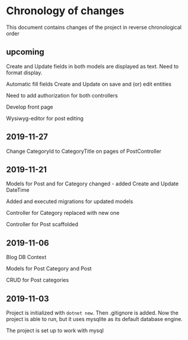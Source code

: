 # Chronology of changes

This document contains changes of the project in reverse chronological order

## upcoming

Create and Update fields in both models are displayed as text. Need to format display.

Automatic fill fields Create and Update on save and (or) edit entities

Need to add authorization for both controllers

Develop front page

Wysiwyg-editor for post editing

## 2019-11-27

Change CategoryId to CategoryTitle on pages of PostController

## 2019-11-21

Models for Post and for Category changed - added Create and Update DateTime 

Added and executed migrations for updated models

Controller for Category replaced with new one

Controller for Post scaffolded

## 2019-11-06

Blog DB Context

Models for Post Category and Post

CRUD for Post categories

## 2019-11-03

Project is initialized with `dotnet new`. Then .gitignore is added. Now the project is able to run, but it uses mysqlite as its default database engine.

The project is set up to work with mysql 